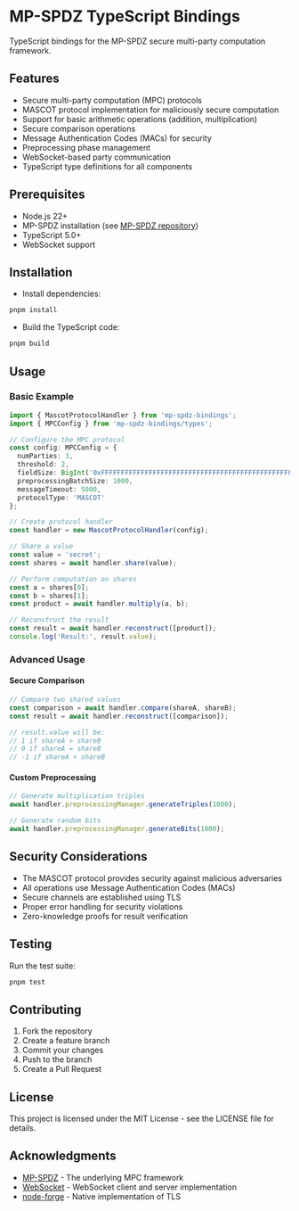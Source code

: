 # MP-SPDZ TypeScript Bindings

TypeScript bindings for the MP-SPDZ secure multi-party computation framework.

## Features

- Secure multi-party computation (MPC) protocols
- MASCOT protocol implementation for maliciously secure computation
- Support for basic arithmetic operations (addition, multiplication)
- Secure comparison operations
- Message Authentication Codes (MACs) for security
- Preprocessing phase management
- WebSocket-based party communication
- TypeScript type definitions for all components

## Prerequisites

- Node.js 22+
- MP-SPDZ installation (see [MP-SPDZ repository](https://github.com/data61/MP-SPDZ))
- TypeScript 5.0+
- WebSocket support

## Installation

- Install dependencies:

```bash
pnpm install
```

- Build the TypeScript code:

```bash
pnpm build
```

## Usage

### Basic Example

```typescript
import { MascotProtocolHandler } from 'mp-spdz-bindings';
import { MPCConfig } from 'mp-spdz-bindings/types';

// Configure the MPC protocol
const config: MPCConfig = {
  numParties: 3,
  threshold: 2,
  fieldSize: BigInt('0xFFFFFFFFFFFFFFFFFFFFFFFFFFFFFFFFFFFFFFFFFFFFFFFFFFFFFFFEFFFFFC2F'),
  preprocessingBatchSize: 1000,
  messageTimeout: 5000,
  protocolType: 'MASCOT'
};

// Create protocol handler
const handler = new MascotProtocolHandler(config);

// Share a value
const value = 'secret';
const shares = await handler.share(value);

// Perform computation on shares
const a = shares[0];
const b = shares[1];
const product = await handler.multiply(a, b);

// Reconstruct the result
const result = await handler.reconstruct([product]);
console.log('Result:', result.value);
```

### Advanced Usage

#### Secure Comparison

```typescript
// Compare two shared values
const comparison = await handler.compare(shareA, shareB);
const result = await handler.reconstruct([comparison]);

// result.value will be:
// 1 if shareA > shareB
// 0 if shareA = shareB
// -1 if shareA < shareB
```

#### Custom Preprocessing

```typescript
// Generate multiplication triples
await handler.preprocessingManager.generateTriples(1000);

// Generate random bits
await handler.preprocessingManager.generateBits(1000);
```

## Security Considerations

- The MASCOT protocol provides security against malicious adversaries
- All operations use Message Authentication Codes (MACs)
- Secure channels are established using TLS
- Proper error handling for security violations
- Zero-knowledge proofs for result verification

## Testing

Run the test suite:

```bash
pnpm test
```

## Contributing

1. Fork the repository
2. Create a feature branch
3. Commit your changes
4. Push to the branch
5. Create a Pull Request

## License

This project is licensed under the MIT License - see the LICENSE file for details.

## Acknowledgments

- [MP-SPDZ](https://github.com/data61/MP-SPDZ) - The underlying MPC framework
- [WebSocket](https://github.com/websockets/ws) - WebSocket client and server implementation
- [node-forge](https://github.com/digitalbazaar/forge) - Native implementation of TLS

